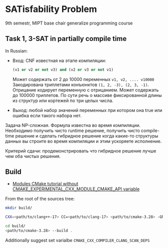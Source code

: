 # SATisfability Problem
9th semestr, MIPT base chair generalize programming course

## Task 1, 3-SAT in partially compile time

In Russian:

* Вход: CNF известная на этапе компиляции:
  ```python
  (v1 or v2 or not v3) and (v2 or v3 or not v1)
  ```
  Может содержать от 2 до 10000 переменных `v1, v2, .... v10000`
Закодирована триплетами конъюнктов `(1, 2, -3), (2, 3, -1)`. Отрицание кодирует переменную с отрицанием.
Может содержать до 100000 триплетов.
По сути речь о массиве фиксированной длины из структур или кортежей по три целых числа.

* Выход: любой набор значений переменных при котором она true или ошибка если такого набора нет. 

Задача NP-сложная. Формула известна во время компиляции.
Необходимо получить чисто runtime решение, получить чисто compile-time решение и сделать гибридное решение когда какие-то структуры данных вы строите во время компиляции и этим ускоряете исполнение.

Критерий сдачи: продемонстрировать что гибридное решение лучше чем оба чистых решения.

## Build

- [Modules CMake tutorial without CMAKE_EXPERIMENTAL_CXX_MODULE_CMAKE_API variable](https://www.kitware.com/import-cmake-the-experiment-is-over/)

From the root of the sources tree:

```bash
mkdir build/

CXX=<path/to/clang++-17> CC=<path/to/clang-17> <path/to/cmake-3.28> -GNinja -DCMAKE_MAKE_PROGRAM=<path/to/ninja> -S . -B build/
```

```bash
cd build/
<path/to/cmake-3.28> --build .
```

Additionally suggest set varialbe ```CMAKE_CXX_COMPILER_CLANG_SCAN_DEPS```